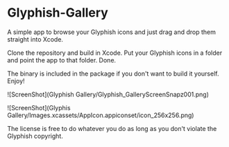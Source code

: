 Glyphish-Gallery
================

A simple app to browse your Glyphish icons and just drag and drop them straight into Xcode.

Clone the repository and build in Xcode. Put your Glyphish icons in a folder and point the app to that folder. Done.

The binary is included in the package if you don't want to build it yourself. Enjoy!

![ScreenShot](Glyphish Gallery/Glyphish_GalleryScreenSnapz001.png)

![ScreenShot](Glyphis Gallery/Images.xcassets/AppIcon.appiconset/icon_256x256.png)

The license is free to do whatever you do as long as you don't violate the Glyphish copyright.
